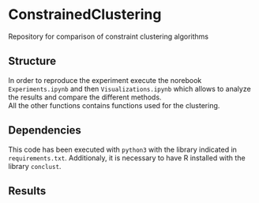 # ConstrainedClustering
Repository for comparison of constraint clustering algorithms

## Structure
In order to reproduce the experiment execute the norebook `Experiments.ipynb` and then `Visualizations.ipynb` which allows to analyze the results and compare the different methods.  
All the other functions contains functions used for the clustering. 

## Dependencies
This code has been executed with `python3` with the library indicated in `requirements.txt`. Additionaly, it is necessary to have R installed with the library `conclust`.

## Results
